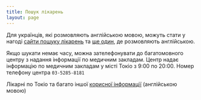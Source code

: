 ```yaml
---
title: Пошук лікарень
layout: page
---
```


Для українців, які розмовляють англійською мовою, можуть стати у нагоді [сайти пошуку лікарень](https://www.alljapanrelocation.co.jp/living-guides/hospitals/) та [ще один](https://byoinnavi.jp/), де розмовляють англійською.

Якщо шукати немає часу, можна зателефонувати до багатомовного центру з надання інформації по медичним закладам. Центр надає інформацію по медичним закладам у місті Токіо з 9:00 по 20:00. Номер телефону центра `03-5285-8181`

Лікарні по Токіо та багато іншої [корисної інформації](https://www.realestate-tokyo.com/living-in-tokyo/doctors-hospitals/?_gl=1*1eznqz6*_ga*MTA3Mjk4NzI2My4xNjYwMDE0OTQz*_ga_PEGSS80Q89*MTY2MDAxNDk0My4xLjAuMTY2MDAxNDk0My4w) (англійською мовою)
